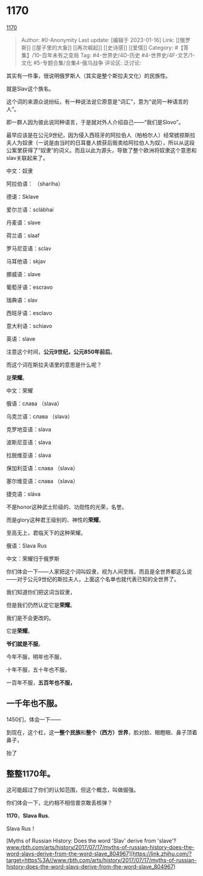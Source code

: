 # 1170
[1170](https://zhuanlan.zhihu.com/p/494833094)

> Author: #0-Anonymity
> Last update: [编辑于 2023-01-16]
> Link: [[俄罗斯]] [[屋子里的大象]] [[再次崛起]] [[史诗感]] [[爱情]]
> Category: #【答集】/10-百年未有之变局
> Tag: #4-世界史/4D-历史 #4-世界史/4F-文艺/1-文化 #5-专题合集/合集4-俄乌战争
> 评论区:
> 泛讨论:

其实有一件事，很说明俄罗斯人（其实是整个斯拉夫文化）的民族性。

就是Slav这个族名。

这个词的来源众说纷纭，有一种说法说它原意是“词汇”，意为“说同一种语言的人”。

即一群人因为彼此说同种语言，于是就对外人介绍自己——“我们是Slovo”。

最早应该是在公元9世纪，因为侵入西班牙的阿拉伯人（柏柏尔人）经常掳掠斯拉夫人为奴隶（一说是由当时的日耳曼人掳获后贩卖给阿拉伯人为奴），所以从这段公案里获得了“奴隶”的词义。而且以此为源头，导致了整个欧洲将奴隶这个意思和slav关联起来了。

中文：奴隶

阿拉伯语： （shariha）

德语：Sklave

爱尔兰语：sclábhaí

丹麦语：slave

荷兰语：slaaf

罗马尼亚语：sclav

马耳他语：skjav

挪威语：slave

葡萄牙语：escravo

瑞典语：slav

西班牙语：esclavo

意大利语：schiavo

英语：slave

注意这个时间，**公元9世纪，公元850年前后**。

而这个词在斯拉夫语里的意思是什么呢？

是**荣耀**。

中文：荣耀

俄语：слава （slava）

乌克兰语：слава （slava）

克罗地亚语：slava

波斯尼亚语：slava

拉脱维亚语：slava

保加利亚语：слава （slava）

塞尔维亚语：слава （slava）

捷克语：sláva

不是honor这种武士阶级的、功勋性的光荣，名誉。

而是glory这种君王级别的、神性的**荣耀**。

至高无上，君临天下的这种荣耀。

俄语：Slava Rus

中文：荣耀归于俄罗斯

你们体会一下——人家把这个词叫奴隶，视为人间至贱，而且是全世界都这么说——对于公元9世纪的斯拉夫人，上面这个名单也就代表已知的全世界了。

我们知道你们把这词当奴隶，

但是我们仍然认定它是**荣耀**。

我们是不会更改的。

它是**荣耀**。

**爷们就是不服**。

今年不服，明年也不服，

十年不服，五十年也不服，

一百年不服，**五百年也不服，**

## **一千年也不服。**

1450们，体会一下——

到现在，这个杠，这**一整个民族**和**整个（西方）世界**，脸对脸、眼瞪眼、鼻子顶着鼻子，

抬了

## **整整1170年**。

这可能超过了你们的认知范围，但这个概念，叫做倔强。

你们体会一下，北约相不相信普京敢丢核弹？

**1170**，**Slava Rus.**

Slava Rus！

[Myths of Russian History: Does the word 'Slav' derive from 'slave'?​www.rbth.com/arts/history/2017/07/17/myths-of-russian-history-does-the-word-slavs-derive-from-the-word-slave_804967](https://link.zhihu.com/?target=https%3A//www.rbth.com/arts/history/2017/07/17/myths-of-russian-history-does-the-word-slavs-derive-from-the-word-slave_804967)

